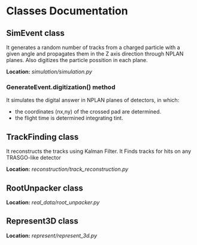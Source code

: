 # Classes Documentation

## SimEvent class
It generates a random number of tracks from a charged particle with a 
given angle and propagates them in the Z axis direction through NPLAN 
planes. Also digitizes the particle possition in each plane.


**Location:** *simulation/simulation.py*

### GenerateEvent.digitization() method
It simulates the digital answer in NPLAN planes of detectors, in which:
- the coordinates (nx,ny) of the crossed pad are determined.
- the flight time is determined integrating tint.

## TrackFinding class
It reconstructs the tracks using Kalman Filter. It Finds tracks for hits 
on any TRASGO-like detector

**Location:** *reconstruction/track_reconstruction.py*

## RootUnpacker class

**Location:** *real_data/root_unpacker.py*

## Represent3D class

**Location:** *represent/represent_3d.py*

